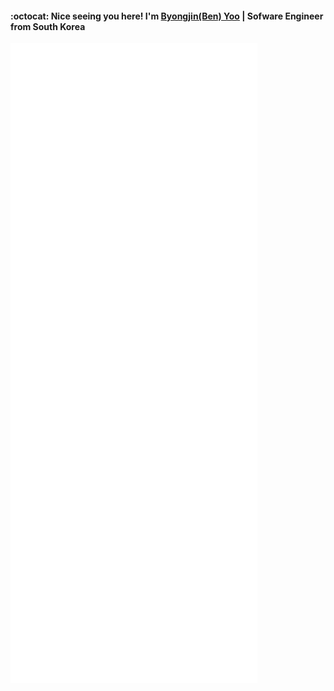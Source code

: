 #### :octocat: Nice seeing you here! I'm <a href = "https://www.linkedin.com/in/benyoo-ben/" target="_blank">Byongjin(Ben) Yoo</a>  |  Sofware Engineer from South Korea
  
![Metrics](/github-metrics.svg)

